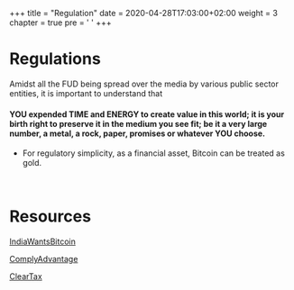 +++
title = "Regulation"
date = 2020-04-28T17:03:00+02:00
weight = 3
chapter = true
pre = '<i class="fas fa-id-card"></i> '
+++

# Regulations

Amidst all the FUD being spread over the media by various public sector entities, it is important to understand that

####  YOU expended TIME and ENERGY to create value in this world; it is your birth right to preserve it in the medium you see fit; be it a very large number, a metal, a rock, paper, promises or whatever YOU choose.

* For regulatory simplicity, as a financial asset, Bitcoin can be treated as gold. 


<br>

# Resources

[IndiaWantsBitcoin](https://indiawantsbitcoin.org/)

[ComplyAdvantage](https://complyadvantage.com/knowledgebase/crypto-regulations/cryptocurrency-regulations-india/)

[ClearTax](https://cleartax.in/s/bitcoins-taxes-india)
